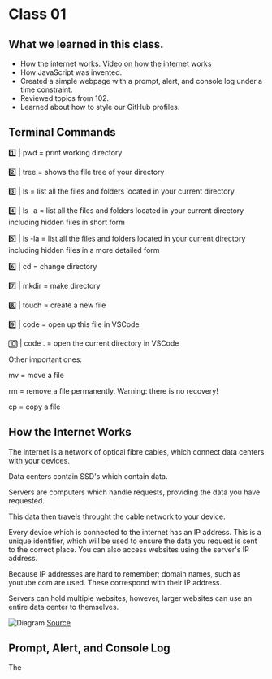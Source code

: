 # Class 01

## What we learned in this class.

- How the internet works. [Video on how the internet works](https://www.youtube.com/watch?v=x3c1ih2NJEg)
- How JavaScript was invented.
- Created a simple webpage with a prompt, alert, and console log under a time constraint.
- Reviewed topics from 102.
- Learned about how to style our GitHub profiles.

## Terminal Commands

1️⃣ | pwd = print working directory

2️⃣ | tree = shows the file tree of your directory

3️⃣ | ls = list all the files and folders located in your current directory

4️⃣ | ls -a = list all the files and folders located in your current directory including hidden files in short form

5️⃣ | ls -la = list all the files and folders located in your current directory including hidden files in a more detailed form

6️⃣ | cd = change directory

7️⃣ | mkdir = make directory

8️⃣ | touch = create a new file

9️⃣ | code <filename> = open up this file in VSCode

🔟 | code . = open the current directory in VSCode

Other important ones:

mv = move a file

rm <filename> = remove a file permanently. Warning: there is no recovery!

cp <source> <destination> = copy a file

## How the Internet Works

The internet is a network of optical fibre cables, which connect data centers with your devices.

Data centers contain SSD's which contain data.

Servers are computers which handle requests, providing the data you have requested.

This data then travels throught the cable network to your device.

Every device which is connected to the internet has an IP address. This is a unique identifier, which will be used to ensure the data you request is sent to the correct place. You can also access websites using the server's IP address.

Because IP addresses are hard to remember; domain names, such as youtube.com are used. These correspond with their IP address.

Servers can hold multiple websites, however, larger websites can use an entire data center to themselves.

![Diagram](https://www.informationisbeautifulawards.com/showcase/592-how-the-internet-works)
[Source](https://www.informationisbeautifulawards.com/showcase/592-how-the-internet-works)

## Prompt, Alert, and Console Log

The
